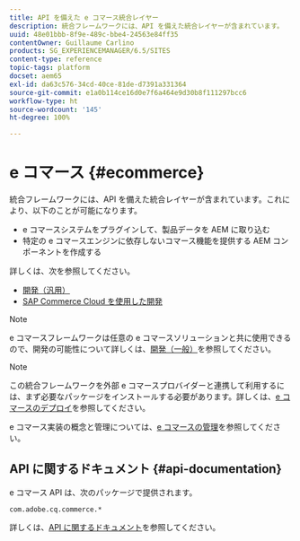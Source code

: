 ```yaml
---
title: API を備えた e コマース統合レイヤー
description: 統合フレームワークには、API を備えた統合レイヤーが含まれています。
uuid: 48e01bbb-8f9e-489c-bbe4-24563e84ff35
contentOwner: Guillaume Carlino
products: SG_EXPERIENCEMANAGER/6.5/SITES
content-type: reference
topic-tags: platform
docset: aem65
exl-id: da63c576-34cd-40ce-81de-d7391a331364
source-git-commit: e1a0b114ce16d0e7f6a464e9d30b8f111297bcc6
workflow-type: ht
source-wordcount: '145'
ht-degree: 100%

---
```


# e コマース {#ecommerce}

統合フレームワークには、API を備えた統合レイヤーが含まれています。これにより、以下のことが可能になります。

* e コマースシステムをプラグインして、製品データを AEM に取り込む
* 特定の e コマースエンジンに依存しないコマース機能を提供する AEM コンポーネントを作成する

詳しくは、次を参照してください。

* [開発（汎用）](/help/commerce/cif-classic/developing/generic.md)
* [SAP Commerce Cloud を使用した開発](/help/commerce/cif-classic/developing/sap-commerce-cloud.md)

>[!NOTE]
>
>e コマースフレームワークは任意の e コマースソリューションと共に使用できるので、開発の可能性について詳しくは、[開発（一般）](/help/commerce/cif-classic/developing/generic.md)を参照してください。

>[!NOTE]
>
>この統合フレームワークを外部 e コマースプロバイダーと連携して利用するには、まず必要なパッケージをインストールする必要があります。詳しくは、[e コマースのデプロイ](/help/commerce/cif-classic/deploying/ecommerce.md)を参照してください。
>
>e コマース実装の概念と管理については、[e コマースの管理](/help/commerce/cif-classic/administering/ecommerce.md)を参照してください。

## API に関するドキュメント {#api-documentation}

e コマース API は、次のパッケージで提供されます。

`com.adobe.cq.commerce.*`

詳しくは、[API に関するドキュメント](https://helpx.adobe.com/experience-manager/6-5/sites/developing/using/reference-materials/javadoc/index.html)を参照してください。
